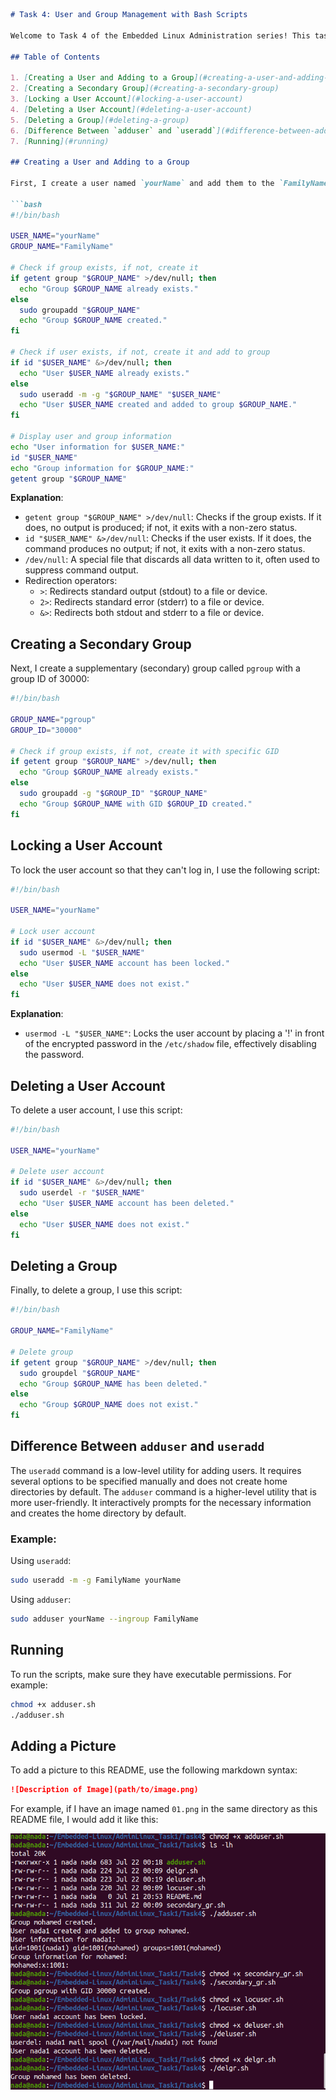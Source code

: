```markdown
# Task 4: User and Group Management with Bash Scripts

Welcome to Task 4 of the Embedded Linux Administration series! This task involves creating and managing users and groups using Bash scripts. Below, I provide detailed instructions for each step, including checking for existing users and groups, and handling screenshots in Ubuntu.

## Table of Contents

1. [Creating a User and Adding to a Group](#creating-a-user-and-adding-to-a-group)
2. [Creating a Secondary Group](#creating-a-secondary-group)
3. [Locking a User Account](#locking-a-user-account)
4. [Deleting a User Account](#deleting-a-user-account)
5. [Deleting a Group](#deleting-a-group)
6. [Difference Between `adduser` and `useradd`](#difference-between-adduser-and-useradd)
7. [Running](#running)

## Creating a User and Adding to a Group

First, I create a user named `yourName` and add them to the `FamilyName` group. Here's how I do it:

```bash
#!/bin/bash

USER_NAME="yourName"
GROUP_NAME="FamilyName"

# Check if group exists, if not, create it
if getent group "$GROUP_NAME" >/dev/null; then
  echo "Group $GROUP_NAME already exists."
else
  sudo groupadd "$GROUP_NAME"
  echo "Group $GROUP_NAME created."
fi

# Check if user exists, if not, create it and add to group
if id "$USER_NAME" &>/dev/null; then
  echo "User $USER_NAME already exists."
else
  sudo useradd -m -g "$GROUP_NAME" "$USER_NAME"
  echo "User $USER_NAME created and added to group $GROUP_NAME."
fi

# Display user and group information
echo "User information for $USER_NAME:"
id "$USER_NAME"
echo "Group information for $GROUP_NAME:"
getent group "$GROUP_NAME"
```

**Explanation**:

- `getent group "$GROUP_NAME" >/dev/null`: Checks if the group exists. If it does, no output is produced; if not, it exits with a non-zero status.
- `id "$USER_NAME" &>/dev/null`: Checks if the user exists. If it does, the command produces no output; if not, it exits with a non-zero status.
- `/dev/null`: A special file that discards all data written to it, often used to suppress command output.
- Redirection operators:
  - `>`: Redirects standard output (stdout) to a file or device.
  - `2>`: Redirects standard error (stderr) to a file or device.
  - `&>`: Redirects both stdout and stderr to a file or device.

## Creating a Secondary Group

Next, I create a supplementary (secondary) group called `pgroup` with a group ID of 30000:

```bash
#!/bin/bash

GROUP_NAME="pgroup"
GROUP_ID="30000"

# Check if group exists, if not, create it with specific GID
if getent group "$GROUP_NAME" >/dev/null; then
  echo "Group $GROUP_NAME already exists."
else
  sudo groupadd -g "$GROUP_ID" "$GROUP_NAME"
  echo "Group $GROUP_NAME with GID $GROUP_ID created."
fi
```

## Locking a User Account

To lock the user account so that they can't log in, I use the following script:

```bash
#!/bin/bash

USER_NAME="yourName"

# Lock user account
if id "$USER_NAME" &>/dev/null; then
  sudo usermod -L "$USER_NAME"
  echo "User $USER_NAME account has been locked."
else
  echo "User $USER_NAME does not exist."
fi
```

**Explanation**:

- `usermod -L "$USER_NAME"`: Locks the user account by placing a '!' in front of the encrypted password in the `/etc/shadow` file, effectively disabling the password.

## Deleting a User Account

To delete a user account, I use this script:

```bash
#!/bin/bash

USER_NAME="yourName"

# Delete user account
if id "$USER_NAME" &>/dev/null; then
  sudo userdel -r "$USER_NAME"
  echo "User $USER_NAME account has been deleted."
else
  echo "User $USER_NAME does not exist."
fi
```

## Deleting a Group

Finally, to delete a group, I use this script:

```bash
#!/bin/bash

GROUP_NAME="FamilyName"

# Delete group
if getent group "$GROUP_NAME" >/dev/null; then
  sudo groupdel "$GROUP_NAME"
  echo "Group $GROUP_NAME has been deleted."
else
  echo "Group $GROUP_NAME does not exist."
fi
```

## Difference Between `adduser` and `useradd`

The `useradd` command is a low-level utility for adding users. It requires several options to be specified manually and does not create home directories by default. The `adduser` command is a higher-level utility that is more user-friendly. It interactively prompts for the necessary information and creates the home directory by default.

### Example:

Using `useradd`:
```bash
sudo useradd -m -g FamilyName yourName
```

Using `adduser`:
```bash
sudo adduser yourName --ingroup FamilyName
```

## Running

To run the scripts, make sure they have executable permissions. For example:

```bash
chmod +x adduser.sh
./adduser.sh
```

## Adding a Picture

To add a picture to this README, use the following markdown syntax:

```markdown
![Description of Image](path/to/image.png)
```

For example, if I have an image named `01.png` in the same directory as this README file, I would add it like this:

![Screenshot Example](01.png)
```